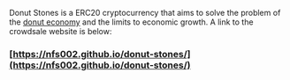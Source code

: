 Donut Stones is a ERC20 cryptocurrency that aims to solve the problem of the [donut economy](https://doughnuteconomics.org/about-doughnut-economics)
and the limits to economic growth. A link to the crowdsale website is below:

### [https://nfs002.github.io/donut-stones/](https://nfs002.github.io/donut-stones/)
